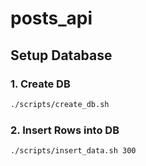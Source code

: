 # posts_api

## Setup Database

### 1. Create DB

```bash
./scripts/create_db.sh
```

### 2. Insert Rows into DB

```
./scripts/insert_data.sh 300
```
